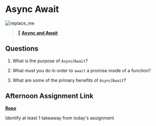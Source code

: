 # Async Await

![replace_me](https://codeworks.blob.core.windows.net/public/assets/img/illustrations/placeholder.svg)

> **📖 [Async and Await](https://codeworksacademy.com/fs-student-guide/resources/wk4/03-Async-Await)**

## Questions

1. What is the purpose of `Async`/`Await`?

2. What must you do in order to  `await` a promise inside of a function?

3. What are some of the primary benefits of `Async`/`Await`?

## Afternoon Assignment Link

**[Repo](https://github.com/JackFox77/<ASSIGNMENT_REPO>)**

Identify at least 1 takeaway from today's assignment

